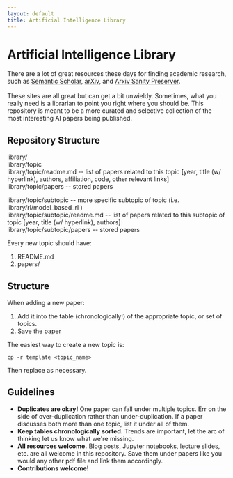 ```yaml
---
layout: default
title: Artificial Intelligence Library
---
```


# Artificial Intelligence Library
There are a lot of great resources these days for finding academic research, such as <a href="semanticscholar.org">Semantic Scholar</a>, <a href="https://arxiv.org/">arXiv</a>, and <a href="http://www.arxiv-sanity.com/">Arxiv Sanity Preserver</a>.<br><br>
These sites are all great but can get a bit unwieldy.  Sometimes, what you really need is a librarian to point you right where you should be.  This repository is meant to be a more curated and selective collection of the most interesting AI papers being published.

## Repository Structure
library/<br>
library/topic<br>
library/topic/readme.md -- list of papers related to this topic [year, title (w/ hyperlink), authors, affiliation, code, other relevant links]<br>
library/topic/papers -- stored papers<br>

library/topic/subtopic -- more specific subtopic of topic (i.e. library/rl/model_based_rl )<br>
library/topic/subtopic/readme.md -- list of papers related to this subtopic of topic [year, title (w/ hyperlink), authors]<br>
library/topic/subtopic/papers -- stored papers<br>

Every new topic should have:
1. README.md
2. papers/

## Structure
When adding a new paper:
1. Add it into the table (chronologically!) of the appropriate topic, or set of topics.
2. Save the paper

The easiest way to create a new topic is:
```
cp -r template <topic_name>
```
Then replace as necessary.

## Guidelines
* **Duplicates are okay!**  One paper can fall under multiple topics.  Err on the side of over-duplication rather than under-duplication.  If a paper discusses both more than one topic, list it under all of them.</li>
* **Keep tables chronologically sorted.** Trends are important, let the arc of thinking let us know what we're missing.
* **All resources welcome.** Blog posts, Jupyter notebooks, lecture slides, etc. are all welcome in this repository.  Save them under papers like you would any other pdf file and link them accordingly.
* **Contributions welcome!** 

